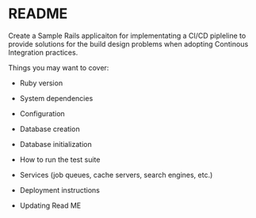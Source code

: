 # README

Create a Sample Rails applicaiton for implementating a CI/CD pipleline to provide solutions for 
the build design problems when adopting Continous Integration practices.

Things you may want to cover:

* Ruby version

* System dependencies

* Configuration

* Database creation

* Database initialization

* How to run the test suite

* Services (job queues, cache servers, search engines, etc.)

* Deployment instructions

* Updating Read ME